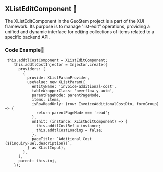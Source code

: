 ## XListEditComponent 📖
The XListEditComponent in the GeoStem project is a part of the XUI framework. Its purpose is to manage "list-edit" operations, providing a unified and dynamic interface for editing collections of items related to a specific backend API.

### Code Example📝
```
 this.addtlCostComponent = XListEditComponent;
    this.addtlCostInjector = Injector.create({
      providers: [
        {
          provide: XListParamProvider,
          useValue: new XListParam({
            entityName: 'invoice-additional-cost',
            tableWrapperClass: 'overflow-y-auto',
            parentPageMode: parentPageMode,
            items: items,
            isRowReadOnly: (row: InvoiceAdditionalCostDto, formGroup) => {
              return parentPageMode === 'read';
            },
            onInit: (instance: XListEditComponent) => {
              this.addtlCostRef = instance;
              this.addtlCostLoading = false;
            },
            pageTitle: `Additional Cost  (${inquiryFuel.description})`,
          } as XListInput),
        },
      ],
      parent: this.inj,
    });
